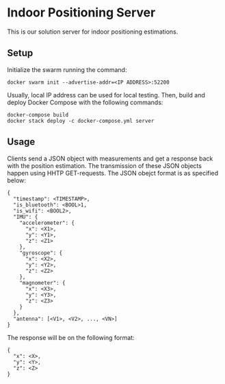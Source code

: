 # Indoor Positioning Server
This is our solution server for indoor positioning estimations.

## Setup
Initialize the swarm running the command:

`docker swarm init --advertise-addr=<IP ADDRESS>:52200`

Usually, local IP address can be used for local testing.
Then, build and deploy Docker Compose with the following commands:

````
docker-compose build
docker stack deploy -c docker-compose.yml server
````

## Usage
Clients send a JSON object with measurements and get a response back with the position estimation. The transmission of these JSON objects happen using HHTP GET-requests. The JSON obejct format is as specified below:

````
{
  "timestamp": <TIMESTAMP>,
  "is_bluetooth": <BOOL>1,
  "is_wifi": <BOOL2>,
  "IMU": {
    "accelerometer": {
      "x": <X1>,
      "y": <Y1>,
      "z": <Z1>
    },
    "gyroscope": {
      "x": <X2>,
      "y": <Y2>,
      "z": <Z2>
    },
    "magnometer": {
      "x": <X3>,
      "y": <Y3>,
      "z": <Z3>
    }
  },
  "antenna": [<V1>, <V2>, ..., <VN>]
}
````

The response will be on the following format:


````
{
  "x": <X>,
  "y": <Y>,
  "z": <Z>
}
````
